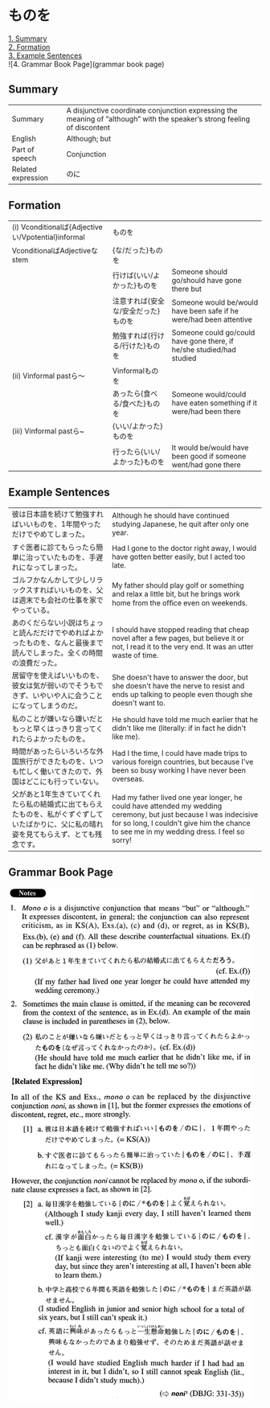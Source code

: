 # ものを

[1. Summary](#summary)<br>
[2. Formation](#formation)<br>
[3. Example Sentences](#example-sentences)<br>
![4. Grammar Book Page](grammar book page)<br>


## Summary

<table><tr>   <td>Summary</td>   <td>A disjunctive coordinate conjunction expressing the meaning of “although” with the speaker’s strong feeling of discontent</td></tr><tr>   <td>English</td>   <td>Although; but</td></tr><tr>   <td>Part of speech</td>   <td>Conjunction</td></tr><tr>   <td>Related expression</td>   <td>のに</td></tr></table>

## Formation

<table class="table"><tbody><tr class="tr head"><td class="td"><span class="numbers">(i)</span> <span class="bold">Vconditionalば{Adjectiveい/Vpotential}informal</span></td><td class="td"><span class="concept">ものを</span></td><td class="td"></td></tr><tr class="tr head"><td class="td"><span class="bold">VconditionalばAdjectiveな stem</span></td><td class="td"><span>{な/だった}</span><span class="concept">ものを</span></td><td class="td"></td></tr><tr class="tr"><td class="td"></td><td class="td"><span>行けば{いい/よかった}</span><span class="concept">ものを</span></td><td class="td"><span>Someone should go/should have gone there but</span></td></tr><tr class="tr"><td class="td"></td><td class="td"><span>注意すれば{安全な/安全だった}</span><span class="concept">ものを</span></td><td class="td"><span>Someone would be/would have been safe if he were/had been attentive</span></td></tr><tr class="tr"><td class="td"></td><td class="td"><span>勉強すれば{行ける/行けた}</span><span class="concept">ものを</span></td><td class="td"><span>Someone could go/could have gone there, if he/she    studied/had studied</span></td></tr><tr class="tr head"><td class="td"><span class="numbers">(ii)</span> <span class="bold">Vinformal pastら～</span></td><td class="td"><span>Vinformal</span><span class="concept">ものを</span></td><td class="td"></td></tr><tr class="tr"><td class="td"></td><td class="td"><span>あったら{食べる/食べた}</span><span class="concept">ものを</span></td><td class="td"><span>Someone would/could have eaten something if it were/had been there</span></td></tr><tr class="tr head"><td class="td"><span class="numbers">(iii)</span> <span class="bold">Vinformal pastら~</span></td><td class="td"><span>{いい/よかった}</span><span class="concept">ものを</span></td><td class="td"></td></tr><tr class="tr"><td class="td"></td><td class="td"><span>行ったら{いい/よかった}</span><span class="concept">ものを</span></td><td class="td"><span>It would be/would have been good if someone went/had gone there</span></td></tr></tbody></table>

## Example Sentences

<table><tr>   <td>彼は日本語を続けて勉強すればいいものを、1年間やっただけでやめてしまった。</td>   <td>Although he should have continued studying Japanese, he quit after only one year.</td></tr><tr>   <td>すぐ医者に診てもらったら簡単に治っていたものを、手遅れになってしまった。</td>   <td>Had I gone to the doctor right away, I would have gotten better easily, but I acted too late.</td></tr><tr>   <td>ゴルフかなんかして少しリラックスすればいいものを、父は週末でも会社の仕事を家でやっている。</td>   <td>My father should play golf or something and relax a little bit, but he brings work home from the ofﬁce even on weekends.</td></tr><tr>   <td>あのくだらない小説はちょっと読んだだけでやめればよかったものを、なんと最後まで読んでしまった。全くの時間の浪費だった。</td>   <td>I should have stopped reading that cheap novel after a few pages, but believe it or not, I read it to the very end. It was an utter waste of time.</td></tr><tr>   <td>居留守を使えばいいものを、彼女は気が弱いのでそうもできず、いやいや人に会うことになってしまうのだ。</td>   <td>She doesn't have to answer the door, but she doesn't have the nerve to resist and ends up talking to people even though she doesn't want to.</td></tr><tr>   <td>私のことが嫌いなら嫌いだともっと早くはっきり言ってくれたらよかったものを。</td>   <td>He should have told me much earlier that he didn't like me (literally: if in fact he didn't like me).</td></tr><tr>   <td>時間があったらいろいろな外国旅行ができたものを、いつも忙しく働いてきたので、外国はどこにも行っていない。</td>   <td>Had I the time, I could have made trips to various foreign countries, but because I've been so busy working I have never been overseas.</td></tr><tr>   <td>父があと1年生きていてくれたら私の結婚式に出てもらえたものを、私がぐずぐずしていたばかりに、父に私の晴れ姿を見てもらえず、とても残念です。</td>   <td>Had my father lived one year longer, he could have attended my wedding ceremony, but just because I was indecisive for so long, I couldn't give him the chance to see me in my wedding dress. I feel so sorry!</td></tr></table>

## Grammar Book Page

![](../img/Advancedものを.png)

